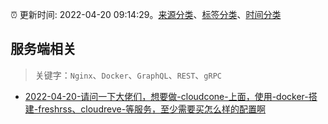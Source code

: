 :alarm_clock: 更新时间: 2022-04-20 09:14:29。[来源分类](../README.md)、[标签分类](../TAGS.md)、[时间分类](../TIMELINE.md)

## 服务端相关


> 关键字：`Nginx`、`Docker`、`GraphQL`、`REST`、`gRPC`



- [2022-04-20-请问一下大佬们，想要做-cloudcone-上面，使用-docker-搭建-freshrss、cloudreve-等服务，至少需要买怎么样的配置啊](https://www.v2ex.com/t/848151) 